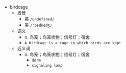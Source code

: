 - birdcage
  - 发音
    - 英 `/undefined/`
    - 美 `/'bɝdkedʒ/`
  - 词义
    - n. 鸟笼；鸟笼状物；信号灯；宿舍
    - `A birdcage is a cage in which birds are kept`
  - 近义词
    - n. 鸟笼；鸟笼状物；信号灯；宿舍
      - `dorm`
      - `signaling lamp`
